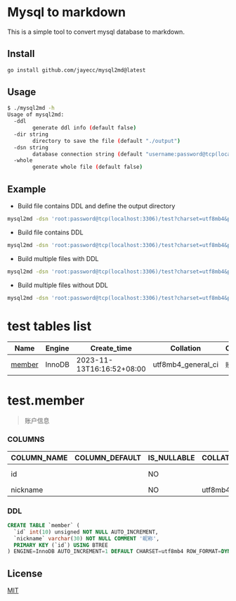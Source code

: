 # Mysql to markdown

This is a simple tool to convert mysql database to markdown.

## Install

```bash
go install github.com/jayecc/mysql2md@latest
```

## Usage

```bash
$ ./mysql2md -h
Usage of mysql2md:
  -ddl                                                                                                                                            
        generate ddl info (default false)                                                                                                         
  -dir string                                                                                                                                     
        directory to save the file (default "./output")                                                                                           
  -dsn string                                                                                                                                     
        database connection string (default "username:password@tcp(localhost:3306)/database?charset=utf8mb4&parseTime=True&loc=Local&timeout=10s")
  -whole                                                                                                                                          
        generate whole file (default false)
```

## Example

- Build file contains DDL and define the output directory

```bash
mysql2md -dsn 'root:password@tcp(localhost:3306)/test?charset=utf8mb4&parseTime=True&loc=Local&timeout=10s' -whole -ddl -dir=.
```

- Build file contains DDL

```bash
mysql2md -dsn 'root:password@tcp(localhost:3306)/test?charset=utf8mb4&parseTime=True&loc=Local&timeout=10s' -whole -ddl
```

- Build multiple files with DDL

```bash
mysql2md -dsn 'root:password@tcp(localhost:3306)/test?charset=utf8mb4&parseTime=True&loc=Local&timeout=10s' -ddl
```

- Build multiple files without DDL

```bash
mysql2md -dsn 'root:password@tcp(localhost:3306)/test?charset=utf8mb4&parseTime=True&loc=Local&timeout=10s'
```

# test tables list

| Name                     | Engine | Create_time               | Collation          | Comment |
|--------------------------|--------|---------------------------|--------------------|---------|
| [member](test.member.md) | InnoDB | 2023-11-13T16:16:52+08:00 | utf8mb4_general_ci | `账户信息`  |

# test.member

> 账户信息

### COLUMNS

| COLUMN_NAME | COLUMN_DEFAULT | IS_NULLABLE | COLLATION_NAME     | COLUMN_TYPE      | COLUMN_KEY | EXTRA          | COLUMN_COMMENT |
|-------------|----------------|-------------|--------------------|------------------|------------|----------------|----------------|
| id          |                | NO          |                    | int(10) unsigned | PRI        | auto_increment | ``             |
| nickname    |                | NO          | utf8mb4_general_ci | varchar(30)      | MUL        |                | `昵称`           |

### DDL

```sql
CREATE TABLE `member` (
  `id` int(10) unsigned NOT NULL AUTO_INCREMENT,
  `nickname` varchar(30) NOT NULL COMMENT '昵称',
  PRIMARY KEY (`id`) USING BTREE
) ENGINE=InnoDB AUTO_INCREMENT=1 DEFAULT CHARSET=utf8mb4 ROW_FORMAT=DYNAMIC COMMENT='账户信息'
```

## License

[MIT](LICENSE)
